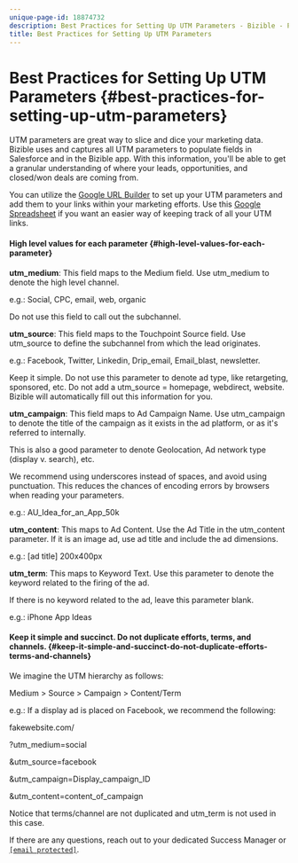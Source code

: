 ```yaml
---
unique-page-id: 18874732
description: Best Practices for Setting Up UTM Parameters - Bizible - Product Documentation
title: Best Practices for Setting Up UTM Parameters
---
```


# Best Practices for Setting Up UTM Parameters {#best-practices-for-setting-up-utm-parameters}

UTM parameters are great way to slice and dice your marketing data. Bizible uses and captures all UTM parameters to populate fields in Salesforce and in the Bizible app. With this information, you'll be able to get a granular understanding of where your leads, opportunities, and closed/won deals are coming from.   
  
You can utilize the [Google URL Builder](http://support.google.com/analytics/answer/1033867?hl=en) to set up your UTM parameters and add them to your links within your marketing efforts. Use this [Google Spreadsheet](http://docs.google.com/spreadsheets/d/1QCIr1WUJQHE68cA4VTks2XE7nxuryaUymCEy_23-Oew/edit#gid=0) if you want an easier way of keeping track of all your UTM links.

#### High level values for each parameter {#high-level-values-for-each-parameter}

**utm_medium**: This field maps to the Medium field. Use utm_medium to denote the high level channel.  
  
e.g.: Social, CPC, email, web, organic  
  
Do not use this field to call out the subchannel.   
  
**utm_source**: This field maps to the Touchpoint Source field. Use utm_source to define the subchannel from which the lead originates.   
  
e.g.: Facebook, Twitter, Linkedin, Drip_email, Email_blast, newsletter.  
  
Keep it simple. Do not use this parameter to denote ad type, like retargeting, sponsored, etc. Do not add a utm_source = homepage, webdirect, website. Bizible will automatically fill out this information for you.  
  
**utm_campaign**: This field maps to Ad Campaign Name. Use utm_campaign to denote the title of the campaign as it exists in the ad platform, or as it's referred to internally.  
  
This is also a good parameter to denote Geolocation, Ad network type (display v. search), etc.  
  
We recommend using underscores instead of spaces, and avoid using punctuation. This reduces the chances of encoding errors by browsers when reading your parameters.  
  
e.g.: AU_Idea_for_an_App_50k  
  
**utm_content**: This maps to Ad Content. Use the Ad Title in the utm_content parameter. If it is an image ad, use ad title and include the ad dimensions.   
  
e.g.: [ad title] 200x400px  
  
**utm_term**: This maps to Keyword Text. Use this parameter to denote the keyword related to the firing of the ad.   
  
If there is no keyword related to the ad, leave this parameter blank.   
  
e.g.: iPhone App Ideas

#### Keep it simple and succinct. Do not duplicate efforts, terms, and channels. {#keep-it-simple-and-succinct-do-not-duplicate-efforts-terms-and-channels}

We imagine the UTM hierarchy as follows:  
  
Medium > Source > Campaign > Content/Term   
  
e.g.: If a display ad is placed on Facebook, we recommend the following:   
  
fakewebsite.com/  
  
?utm_medium=social  
  
&utm_source=facebook  
  
&utm_campaign=Display_campaign_ID  
  
&utm_content=content_of_campaign  
  
Notice that terms/channel are not duplicated and utm_term is not used in this case.  
  
If there are any questions, reach out to your dedicated Success Manager or [`[email protected]`](http://docs.marketo.com/cdn-cgi/l/email-protection#4b383e3b3b24393f0b2922312229272e65282426).

